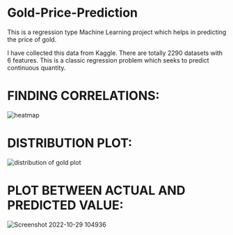 # Gold-Price-Prediction
This is a regression type Machine Learning project which helps in predicting the price of gold.

I have collected this data from Kaggle.
There are totally 2290 datasets with 6 features. This is a classic regression problem which seeks to predict continuous quantity.

# FINDING CORRELATIONS:
![heatmap](https://user-images.githubusercontent.com/80580833/198815985-0d7e1fda-e537-4fcf-9657-7f55fa04a6fc.png)

# DISTRIBUTION PLOT:
![distribution of gold plot](https://user-images.githubusercontent.com/80580833/198816062-cb849ecf-5de6-4f21-926e-a56c9ba74937.png)

# PLOT BETWEEN ACTUAL AND PREDICTED VALUE:
![Screenshot 2022-10-29 104936](https://user-images.githubusercontent.com/80580833/198816076-0d140879-6e2c-4a92-aaa5-48ea43ba87dc.png)
